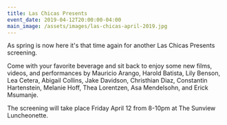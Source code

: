 ```yaml
---
title: Las Chicas Presents
event_date: 2019-04-12T20:00:00-04:00
main_image: /assets/images/las-chicas-april-2019.jpg
---
```


As spring is now here it's that time again for another Las Chicas Presents
screening.

Come with your favorite beverage and sit back to enjoy some new films,
videos, and performances by Mauricio Arango, Harold Batista, Lily Benson, Lea
Cetera, Abigail Collins, Jake Davidson, Christhian Diaz, Constantin
Hartenstein, Melanie Hoff, Thea Lorentzen, Asa Mendelsohn, and Erick
Msumanje.

The screening will take place Friday April 12 from 8-10pm at The Sunview
Luncheonette.

